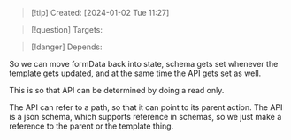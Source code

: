 
>[!tip] Created: [2024-01-02 Tue 11:27]

>[!question] Targets: 

>[!danger] Depends: 

So we can move formData back into state, schema gets set whenever the template gets updated, and at the same time the API gets set as well.

This is so that API can be determined by doing a read only.

The API can refer to a path, so that it can point to its parent action.
The API is a json schema, which supports reference in schemas, so we just make a reference to the parent or the template thing.